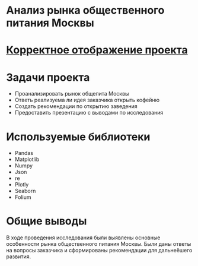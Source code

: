 # Анализ рынка общественного питания Москвы

# [Корректное отображение проекта](https://nbviewer.org/github/romanbinya/projecctyandex/blob/acabeeea6b135d3a9a3e3d0fef2b03b9d4a451e3/Анализ%20рынка%20общепита%20Москвы/Анализ%20рынка%20общественного%20питания%20Москвы.ipynb)

# Задачи проекта
* Проанализировать рынок общепита Москвы
* Ответь реализуема ли идея заказчика открыть кофейню
* Создать рекомендации по открытию заведения
* Предоставить презентацию с выводами по исследования

# Используемые библиотеки
* Pandas
* Matplotlib
* Numpy
* Json
* re
* Plotly
* Seaborn
* Folium
# Общие выводы 
В ходе проведения исследования были выявлены основные особенности рынка общественного питания Москвы. Были даны ответы на вопросы заказчика и сформированы рекомендации для дальнеёшего развития.
